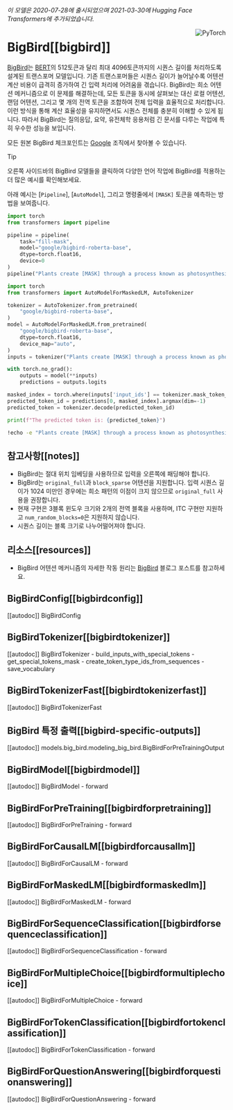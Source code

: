 <!--Copyright 2021 The HuggingFace Team. All rights reserved.

Licensed under the Apache License, Version 2.0 (the "License"); you may not use this file except in compliance with
the License. You may obtain a copy of the License at

http://www.apache.org/licenses/LICENSE-2.0

Unless required by applicable law or agreed to in writing, software distributed under the License is distributed on
an "AS IS" BASIS, WITHOUT WARRANTIES OR CONDITIONS OF ANY KIND, either express or implied. See the License for the
specific language governing permissions and limitations under the License.

⚠️ Note that this file is in Markdown but contain specific syntax for our doc-builder (similar to MDX) that may not be
rendered properly in your Markdown viewer.

-->
*이 모델은 2020-07-28에 출시되었으며 2021-03-30에 Hugging Face Transformers에 추가되었습니다.*

<div style="float: right;">
    <div class="flex flex-wrap space-x-1">
        <img alt="PyTorch" src="https://img.shields.io/badge/PyTorch-DE3412?style=flat&logo=pytorch&logoColor=white" >
    </div>
</div>

# BigBird[[bigbird]]

[BigBird](https://huggingface.co/papers/2007.14062)는 [BERT](./bert)의 512토큰과 달리 최대 4096토큰까지의 시퀀스 길이를 처리하도록 설계된 트랜스포머 모델입니다. 기존 트랜스포머들은 시퀀스 길이가 늘어날수록 어텐션 계산 비용이 급격히 증가하여 긴 입력 처리에 어려움을 겪습니다. BigBird는 희소 어텐션 메커니즘으로 이 문제를 해결하는데, 모든 토큰을 동시에 살펴보는 대신 로컬 어텐션, 랜덤 어텐션, 그리고 몇 개의 전역 토큰을 조합하여 전체 입력을 효율적으로 처리합니다. 이런 방식을 통해 계산 효율성을 유지하면서도 시퀀스 전체를 충분히 이해할 수 있게 됩니다. 따라서 BigBird는 질의응답, 요약, 유전체학 응용처럼 긴 문서를 다루는 작업에 특히 우수한 성능을 보입니다.

모든 원본 BigBird 체크포인트는 [Google](https://huggingface.co/google?search_models=bigbird) 조직에서 찾아볼 수 있습니다.

> [!TIP]
> 오른쪽 사이드바의 BigBird 모델들을 클릭하여 다양한 언어 작업에 BigBird를 적용하는 더 많은 예시를 확인해보세요.

아래 예시는 [`Pipeline`], [`AutoModel`], 그리고 명령줄에서 `[MASK]` 토큰을 예측하는 방법을 보여줍니다.

<hfoptions id="usage">
<hfoption id="Pipeline">

```py
import torch
from transformers import pipeline

pipeline = pipeline(
    task="fill-mask",
    model="google/bigbird-roberta-base",
    dtype=torch.float16,
    device=0
)
pipeline("Plants create [MASK] through a process known as photosynthesis.")
```

</hfoption>
<hfoption id="AutoModel">

```py
import torch
from transformers import AutoModelForMaskedLM, AutoTokenizer

tokenizer = AutoTokenizer.from_pretrained(
    "google/bigbird-roberta-base",
)
model = AutoModelForMaskedLM.from_pretrained(
    "google/bigbird-roberta-base",
    dtype=torch.float16,
    device_map="auto",
)
inputs = tokenizer("Plants create [MASK] through a process known as photosynthesis.", return_tensors="pt").to(model.device)

with torch.no_grad():
    outputs = model(**inputs)
    predictions = outputs.logits

masked_index = torch.where(inputs['input_ids'] == tokenizer.mask_token_id)[1]
predicted_token_id = predictions[0, masked_index].argmax(dim=-1)
predicted_token = tokenizer.decode(predicted_token_id)

print(f"The predicted token is: {predicted_token}")
```

</hfoption>
<hfoption id="transformers CLI">

```bash
!echo -e "Plants create [MASK] through a process known as photosynthesis." | transformers-cli run --task fill-mask --model google/bigbird-roberta-base --device 0
```

</hfoption>
</hfoptions>

## 참고사항[[notes]]

- BigBird는 절대 위치 임베딩을 사용하므로 입력을 오른쪽에 패딩해야 합니다.
- BigBird는 `original_full`과 `block_sparse` 어텐션을 지원합니다. 입력 시퀀스 길이가 1024 미만인 경우에는 희소 패턴의 이점이 크지 않으므로 `original_full` 사용을 권장합니다.
- 현재 구현은 3블록 윈도우 크기와 2개의 전역 블록을 사용하며, ITC 구현만 지원하고 `num_random_blocks=0`은 지원하지 않습니다.
- 시퀀스 길이는 블록 크기로 나누어떨어져야 합니다.

## 리소스[[resources]]

- BigBird 어텐션 메커니즘의 자세한 작동 원리는 [BigBird](https://huggingface.co/blog/big-bird) 블로그 포스트를 참고하세요.

## BigBirdConfig[[bigbirdconfig]]

[[autodoc]] BigBirdConfig

## BigBirdTokenizer[[bigbirdtokenizer]]

[[autodoc]] BigBirdTokenizer
    - build_inputs_with_special_tokens
    - get_special_tokens_mask
    - create_token_type_ids_from_sequences
    - save_vocabulary

## BigBirdTokenizerFast[[bigbirdtokenizerfast]]

[[autodoc]] BigBirdTokenizerFast

## BigBird 특정 출력[[bigbird-specific-outputs]]

[[autodoc]] models.big_bird.modeling_big_bird.BigBirdForPreTrainingOutput

## BigBirdModel[[bigbirdmodel]]

[[autodoc]] BigBirdModel
    - forward

## BigBirdForPreTraining[[bigbirdforpretraining]]

[[autodoc]] BigBirdForPreTraining
    - forward

## BigBirdForCausalLM[[bigbirdforcausallm]]

[[autodoc]] BigBirdForCausalLM
    - forward

## BigBirdForMaskedLM[[bigbirdformaskedlm]]

[[autodoc]] BigBirdForMaskedLM
    - forward

## BigBirdForSequenceClassification[[bigbirdforsequenceclassification]]

[[autodoc]] BigBirdForSequenceClassification
    - forward

## BigBirdForMultipleChoice[[bigbirdformultiplechoice]]

[[autodoc]] BigBirdForMultipleChoice
    - forward

## BigBirdForTokenClassification[[bigbirdfortokenclassification]]

[[autodoc]] BigBirdForTokenClassification
    - forward

## BigBirdForQuestionAnswering[[bigbirdforquestionanswering]]

[[autodoc]] BigBirdForQuestionAnswering
    - forward